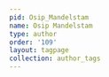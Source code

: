 ```yaml
---
pid: Osip_Mandelstam
name: Osip Mandelstam
type: author
order: '109'
layout: tagpage
collection: author_tags
---
```

